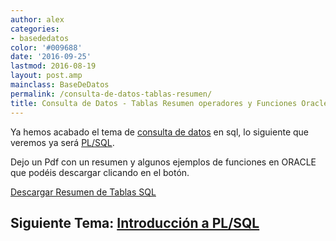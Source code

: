 ```yaml
---
author: alex
categories:
- basededatos
color: '#009688'
date: '2016-09-25'
lastmod: 2016-08-19
layout: post.amp
mainclass: BaseDeDatos
permalink: /consulta-de-datos-tablas-resumen/
title: Consulta de Datos - Tablas Resumen operadores y Funciones Oracle
---
```


Ya hemos acabado el tema de [consulta de datos][1] en sql, lo siguiente que veremos ya será [PL/SQL][2].

Dejo un Pdf con un resumen y algunos ejemplos de funciones en ORACLE que podéis descargar clicando en el botón.

<div class="button-post">
  <a href="/pdfs/SOLOTABLAS.pdf" target="_blank">Descargar Resumen de Tablas SQL</a>
</div>

## Siguiente Tema: [Introducción a PL/SQL][2]


 [1]: https://elbauldelprogramador.com/bases-de-datos/
 [2]: https://elbauldelprogramador.com/introduccion-plsql/